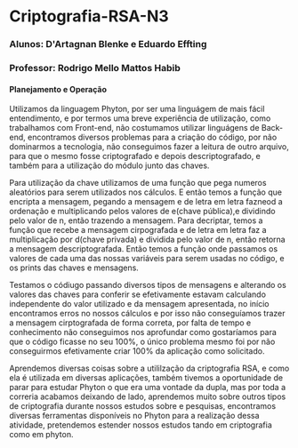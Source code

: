 # Criptografia-RSA-N3

<h3>Alunos: D'Artagnan Blenke e Eduardo Effting</h3>
<h3>Professor: Rodrigo Mello Mattos Habib</h3>

<h4>Planejamento e Operação</h4>
Utilizamos da linguagem Phyton, por ser uma linguágem de mais fácil entendimento, e por termos uma breve experiência de utilização,
como trabalhamos com Front-end, não costumamos utilizar linguágens de Back-end, encontramos diversos problemas para a criação do código,
por não dominarmos a tecnologia, não conseguimos fazer a leitura de outro arquivo, para que o mesmo fosse criptografado e depois descriptografado,
e também para a utilização do módulo junto das chaves.

Para utilização da chave utilizamos de uma função que pega numeros aleatórios para serem utilizados nos cálculos. E então temos a função que encripta a
mensagem, pegando a mensagem e de letra em letra fazneod a ordenação e multiplicando pelos valores de e(chave pública),e dividindo pelo valor de n, 
então trazendo a mensagem. Para decriptar, temos a função que recebe a mensagem cirpografada e de letra em letra faz a multiplicação por d(chave privada) 
e dividida pelo valor de n, então retorna a mensagem descriptografada. Então temos a função onde passamos os valores de cada uma das nossas variáveis 
para serem usadas no código, e os prints das chaves e mensagens.

Testamos o códiugo passando diversos tipos de mensagens e alterando os valores das chaves para conferir se efetivamente estavam calculando
independente do valor utilizado e da mensagem apresentada, no início encontramos erros no nossos cálculos e por isso não conseguíamos trazer a mensagem
cirptografada de forma correta, por falta de tempo e conhecimento não conseguimos nos aprofundar como gostaríamos para que o código ficasse no seu 100%,
o único problema mesmo foi por não conseguirmos efetivamente criar 100% da aplicação como solicitado.

Aprendemos diversas coisas sobre a utililzação da criptografia RSA, e como ela é utilizada em diversas aplicações, também tivemos a oportunidade de parar 
para estudar Phyton o que era uma vontade da dupla, mas por toda a correria acabamos deixando de lado, aprendemos muito sobre outros tipos de criptografia
durante nossos estudos sobre e pesquisas, encontramos diversas ferramentas disponíveis no Phyton para a realização dessa atividade, pretendemos estender
nossos estudos tando em criptografia como em phyton.
